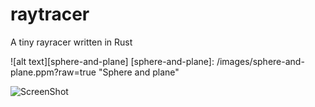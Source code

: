 # raytracer
A tiny rayracer written in Rust



![alt text][sphere-and-plane]
[sphere-and-plane]: /images/sphere-and-plane.ppm?raw=true "Sphere and plane"

![ScreenShot](https://raw.github.com/ericpko/raytracer/master/images/sphere-and-plane.ppm)
